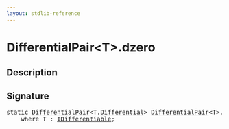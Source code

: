 ```yaml
---
layout: stdlib-reference
---
```


# DifferentialPair\<T\>\.dzero

## Description





## Signature 

<pre>
<span class='code_keyword'>static</span> <a href="/stdlib-reference/types/DifferentialPair/index" class="code_type">DifferentialPair</a>&lt;T.<a href="/stdlib-reference/types/DifferentialPair/Differential">Differential</a>&gt; <a href="/stdlib-reference/types/DifferentialPair/index" class="code_type">DifferentialPair</a>&lt;T&gt;.<a href="/stdlib-reference/types/DifferentialPair/dzero">dzero</a>()
    <span class='code_keyword'>where</span> T : <a href="/stdlib-reference/interfaces/IDifferentiable/index" class="code_type">IDifferentiable</a>;

</pre>

